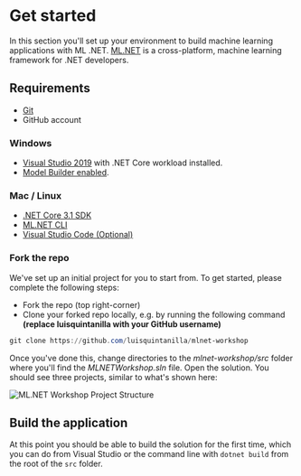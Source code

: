 # Get started

In this section you'll set up your environment to build machine learning applications with ML .NET. [ML.NET](https://dot.net/ml) is a cross-platform, machine learning framework for .NET developers.

## Requirements

- [Git](https://git-scm.com/)
- GitHub account 

### Windows

- [Visual Studio 2019](https://visualstudio.microsoft.com/vs/) with .NET Core workload installed.
- [Model Builder enabled](https://github.com/dotnet/machinelearning-modelbuilder/issues/757#issuecomment-631665947).

### Mac / Linux

- [.NET Core 3.1 SDK](https://dotnet.microsoft.com/download/dotnet-core/3.1)
- [ML.NET CLI](https://www.nuget.org/packages/MLNet/)
- [Visual Studio Code (Optional)](https://code.visualstudio.com/Download)

### Fork the repo

We've set up an initial project for you to start from. To get started, please complete the following steps:
- Fork the repo (top right-corner)
- Clone your forked repo locally, e.g. by running the following command **(replace luisquintanilla with your GitHub username)**

```powershell
git clone https://github.com/luisquintanilla/mlnet-workshop
```

Once you've done this, change directories to the *mlnet-workshop/src* folder where you'll find the *MLNETWorkshop.sln* file. Open the solution. You should see three projects, similar to what's shown here:

![ML.NET Workshop Project Structure](https://user-images.githubusercontent.com/46974588/88367922-eae75000-cd5a-11ea-8260-04ee84f749c6.png)

## Build the application

At this point you should be able to build the solution for the first time, which you can do from Visual Studio or the command line with `dotnet build` from the root of the `src` folder.
